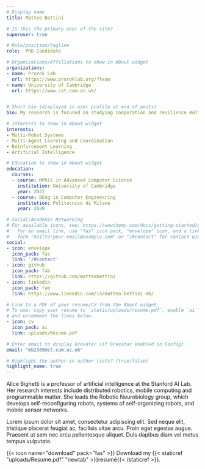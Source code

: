 ```yaml
---
# Display name
title: Matteo Bettini

# Is this the primary user of the site?
superuser: true

# Role/position/tagline
role:  PhD Candidate

# Organizations/Affiliations to show in About widget
organizations:
- name: Prorok Lab
  url: https://www.proroklab.org/?team
- name: University of Cambridge
  url: https://www.cst.cam.ac.uk/


# Short bio (displayed in user profile at end of posts)
bio: My research is focused on studying cooperation and resilience multi-agent and multi-robot systems. 

# Interests to show in About widget
interests:
- Multi-Robot Systems
- Multi-Agent Learning and Coordination
- Reinforcement Learning
- Artificial Intelligence

# Education to show in About widget
education:
  courses:
  - course: MPhil in Advanced Computer Science
    institution: University of Cambridge
    year: 2021
  - course: BEng in Computer Engineering
    institution: Politecnico di Milano
    year: 2020

# Social/Academic Networking
# For available icons, see: https://wowchemy.com/docs/getting-started/page-builder/#icons
#   For an email link, use "fas" icon pack, "envelope" icon, and a link in the
#   form "mailto:your-email@example.com" or "/#contact" for contact widget.
social:
- icon: envelope
  icon_pack: fas
  link: '/#contact'
- icon: github
  icon_pack: fab
  link: https://github.com/matteobettini
- icon: linkedin
  icon_pack: fab
  link: https://www.linkedin.com/in/matteo-bettini-mb/

# Link to a PDF of your resume/CV from the About widget.
# To use: copy your resume to `static/uploads/resume.pdf`, enable `ai` icons in `params.toml`,
# and uncomment the lines below.
- icon: cv
  icon_pack: ai
  link: uploads/Resume.pdf

# Enter email to display Gravatar (if Gravatar enabled in Config)
email: "mb2389@cl.cam.ac.uk"

# Highlight the author in author lists? (true/false)
highlight_name: true
---
```


Alice Bighetti is a professor of artificial intelligence at the Stanford AI Lab. Her research interests include distributed robotics, mobile computing and programmable matter. She leads the Robotic Neurobiology group, which develops self-reconfiguring robots, systems of self-organizing robots, and mobile sensor networks.

Lorem ipsum dolor sit amet, consectetur adipiscing elit. Sed neque elit, tristique placerat feugiat ac, facilisis vitae arcu. Proin eget egestas augue. Praesent ut sem nec arcu pellentesque aliquet. Duis dapibus diam vel metus tempus vulputate.

{{< icon name="download" pack="fas" >}} Download my {{< staticref "uploads/Resume.pdf" "newtab" >}}resumé{{< /staticref >}}.
